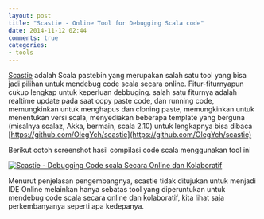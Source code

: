 ```yaml
---
layout: post
title: "Scastie - Online Tool for Debugging Scala code"
date: 2014-11-12 02:44
comments: true
categories: 
- tools
---
```


[Scastie](http://scastie.org/) adalah Scala pastebin yang merupakan salah satu tool yang bisa jadi pilihan 
untuk mendebug code scala secara online. Fitur-fiturnyapun cukup lengkap untuk keperluan debbuging. 
salah satu fiturnya adalah realtime update pada saat copy paste code, dan running code, 
memungkinkan untuk menghapus dan cloning paste, memungkinkan untuk menentukan versi scala, 
menyediakan beberapa template yang berguna (misalnya scalaz, Akka, bermain, scala 2.10) 
untuk lengkapnya bisa dibaca [https://github.com/OlegYch/scastie](https://github.com/OlegYch/scastie)

<!--more-->
Berikut cotoh screenshot hasil compilasi code scala menggunakan tool ini


[![Scastie - Debugging Code scala Secara Online dan Kolaboratif](http://rosadiyadi.files.wordpress.com/2014/11/scastie-debugging-code-scala-secara-online-dan-kolaboratif.png)](http://rosadiyadi.files.wordpress.com/2014/11/scastie-debugging-code-scala-secara-online-dan-kolaboratif.png)

Menurut penjelasan pengembangnya, scastie tidak ditujukan untuk menjadi IDE Online melainkan hanya sebatas tool yang diperuntukan untuk mendebug code scala secara online dan kolaboratif, kita lihat saja perkembanyanya seperti apa kedepanya.
